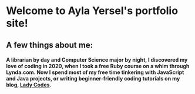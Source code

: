 # Welcome to Ayla Yersel's portfolio site!

## A few things about me:
#### A librarian by day and Computer Science major by night, I discovered my love of coding in 2020, when I took a free Ruby course on a whim through Lynda.com. Now I spend most of my free time tinkering with JavaScript and Java projects, or writing beginner-friendly coding tutorials on my blog, [Lady Codes](lady-codes.com).
